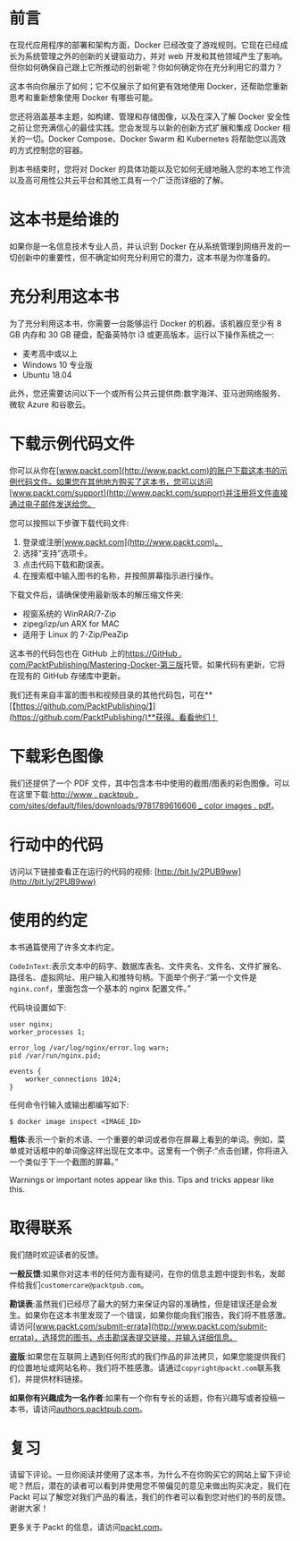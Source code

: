 # 前言

在现代应用程序的部署和架构方面，Docker 已经改变了游戏规则。它现在已经成长为系统管理之外的创新的关键驱动力，并对 web 开发和其他领域产生了影响。但你如何确保自己跟上它所推动的创新呢？你如何确定你在充分利用它的潜力？

这本书向你展示了如何；它不仅展示了如何更有效地使用 Docker，还帮助您重新思考和重新想象使用 Docker 有哪些可能。

您还将涵盖基本主题，如构建、管理和存储图像，以及在深入了解 Docker 安全性之前让您充满信心的最佳实践。您会发现与以新的创新方式扩展和集成 Docker 相关的一切。Docker Compose、Docker Swarm 和 Kubernetes 将帮助您以高效的方式控制您的容器。

到本书结束时，您将对 Docker 的具体功能以及它如何无缝地融入您的本地工作流以及高可用性公共云平台和其他工具有一个广泛而详细的了解。

# 这本书是给谁的

如果你是一名信息技术专业人员，并认识到 Docker 在从系统管理到网络开发的一切创新中的重要性，但不确定如何充分利用它的潜力，这本书是为你准备的。

# 充分利用这本书

为了充分利用这本书，你需要一台能够运行 Docker 的机器。该机器应至少有 8 GB 内存和 30 GB 硬盘，配备英特尔 i3 或更高版本，运行以下操作系统之一:

*   麦考高中或以上
*   Windows 10 专业版
*   Ubuntu 18.04

此外，您还需要访问以下一个或所有公共云提供商:数字海洋、亚马逊网络服务、微软 Azure 和谷歌云。

# 下载示例代码文件

你可以从你在[www.packt.com](http://www.packt.com)的账户下载这本书的示例代码文件。如果您在其他地方购买了这本书，您可以访问[www.packt.com/support](http://www.packt.com/support)并注册将文件直接通过电子邮件发送给您。

您可以按照以下步骤下载代码文件:

1.  登录或注册[www.packt.com](http://www.packt.com)。
2.  选择“支持”选项卡。
3.  点击代码下载和勘误表。
4.  在搜索框中输入图书的名称，并按照屏幕指示进行操作。

下载文件后，请确保使用最新版本的解压缩文件夹:

*   视窗系统的 WinRAR/7-Zip
*   zipeg/izp/un ARX for MAC
*   适用于 Linux 的 7-Zip/PeaZip

这本书的代码包也在 GitHub 上的[https://GitHub . com/PacktPublishing/Mastering-Docker-第三版](https://github.com/PacktPublishing/Mastering-Docker-Third-Edition)托管。如果代码有更新，它将在现有的 GitHub 存储库中更新。

我们还有来自丰富的图书和视频目录的其他代码包，可在**[【https://github.com/PacktPublishing/】](https://github.com/PacktPublishing/)**获得。看看他们！

# 下载彩色图像

我们还提供了一个 PDF 文件，其中包含本书中使用的截图/图表的彩色图像。可以在这里下载:[http://www . packtpub . com/sites/default/files/downloads/9781789616606 _ color images . pdf](_ColorImages.pdf)。

# 行动中的代码

访问以下链接查看正在运行的代码的视频:
[http://bit.ly/2PUB9ww](http://bit.ly/2PUB9ww)

# 使用的约定

本书通篇使用了许多文本约定。

`CodeInText`:表示文本中的码字、数据库表名、文件夹名、文件名、文件扩展名、路径名、虚拟网址、用户输入和推特句柄。下面举个例子:“第一个文件是`nginx.conf`，里面包含一个基本的 nginx 配置文件。”

代码块设置如下:

```
user nginx;
worker_processes 1;

error_log /var/log/nginx/error.log warn;
pid /var/run/nginx.pid;

events {
    worker_connections 1024;
}
```

任何命令行输入或输出都编写如下:

```
$ docker image inspect <IMAGE_ID>
```

**粗体**:表示一个新的术语、一个重要的单词或者你在屏幕上看到的单词。例如，菜单或对话框中的单词像这样出现在文本中。这里有一个例子:“点击创建，你将进入一个类似于下一个截图的屏幕。”

Warnings or important notes appear like this. Tips and tricks appear like this.

# 取得联系

我们随时欢迎读者的反馈。

**一般反馈**:如果你对这本书的任何方面有疑问，在你的信息主题中提到书名，发邮件给我们`customercare@packtpub.com`。

**勘误表**:虽然我们已经尽了最大的努力来保证内容的准确性，但是错误还是会发生。如果你在这本书里发现了一个错误，如果你能向我们报告，我们将不胜感激。请访问[www.packt.com/submit-errata](http://www.packt.com/submit-errata)，选择您的图书，点击勘误表提交链接，并输入详细信息。

**盗版**:如果您在互联网上遇到任何形式的我们作品的非法拷贝，如果您能提供我们的位置地址或网站名称，我们将不胜感激。请通过`copyright@packt.com`联系我们，并提供材料链接。

**如果你有兴趣成为一名作者**:如果有一个你有专长的话题，你有兴趣写或者投稿一本书，请访问[authors.packtpub.com](http://authors.packtpub.com/)。

# 复习

请留下评论。一旦你阅读并使用了这本书，为什么不在你购买它的网站上留下评论呢？然后，潜在的读者可以看到并使用您不带偏见的意见来做出购买决定，我们在 Packt 可以了解您对我们产品的看法，我们的作者可以看到您对他们的书的反馈。谢谢大家！

更多关于 Packt 的信息，请访问[packt.com](http://www.packt.com/)。